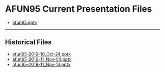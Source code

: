 <!--
This is a machine generated file,
and should not be edited,
as it will be overwritten with future updates.

If you have questions around this process
please contact Scott Cate
-->

# AFUN95 Current Presentation Files

- [afun95.pptx](https://globaleventcdn.blob.core.windows.net/assets/afun/afun95/afun95.pptx)
---
## Historical Files
- [afun95-2019-10_Oct-24.pptx](https://globaleventcdn.blob.core.windows.net/assets/afun/afun95/afun95-2019-10_Oct-24.pptx)
- [afun95-2019-11_Nov-04.pptx](https://globaleventcdn.blob.core.windows.net/assets/afun/afun95/afun95-2019-11_Nov-04.pptx)
- [afun95-2019-11_Nov-13.pptx](https://globaleventcdn.blob.core.windows.net/assets/afun/afun95/afun95-2019-11_Nov-13.pptx)


